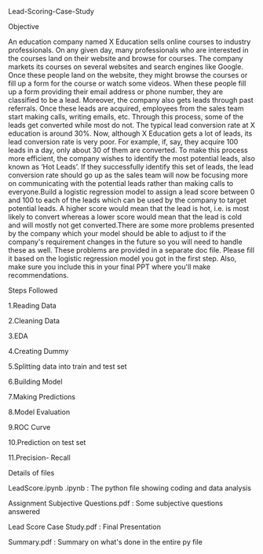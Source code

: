    Lead-Scoring-Case-Study

   Objective

   An education company named X Education sells online courses to industry professionals. On any given day, many professionals who are interested in the courses land on their website and browse for courses. The company markets its courses on several websites and search engines like Google. Once these people land on the website, they might browse the courses or fill up a form for the course or watch some videos. When these people fill up a form providing their email address or phone number, they are classified to be a lead. Moreover, the company also gets leads through past referrals. Once these leads are acquired, employees from the sales team start making calls, writing emails, etc. Through this process, some of the leads get converted while most do not. The typical lead conversion rate at X education is around 30%. Now, although X Education gets a lot of leads, its lead conversion rate is very poor. For example, if, say, they acquire 100 leads in a day, only about 30 of them are converted. To make this process more efficient, the company wishes to identify the most potential leads, also known as ‘Hot Leads’. If they successfully identify this set of leads, the lead conversion rate should go up as the sales team will now be focusing more on communicating with the potential leads rather than making calls to everyone.Build a logistic regression model to assign a lead score between 0 and 100 to each of the leads which can be used by the company to target potential leads. A higher score would mean that the lead is hot, i.e. is most likely to convert whereas a lower score would mean that the lead is cold and will mostly not get converted.There are some more problems presented by the company which your model should be able to adjust to if the company's requirement changes in the future so you will need to handle these as well. These problems are provided in a separate doc file. Please fill it based on the logistic regression model you got in the first step. Also, make sure you include this in your final PPT where you'll make recommendations.

 Steps Followed

 1.Reading Data

 2.Cleaning Data

 3.EDA

 4.Creating Dummy

 5.Splitting data into train and test set

 6.Building Model

 7.Making Predictions

 8.Model Evaluation

 9.ROC Curve

 10.Prediction on test set

 11.Precision- Recall

 Details of files

 LeadScore.ipynb .ipynb : The python file showing coding and data analysis
 
 Assignment Subjective Questions.pdf : Some subjective questions answered
 
 Lead Score Case Study.pdf : Final Presentation
 
 Summary.pdf : Summary on what's done in the entire py file
  
